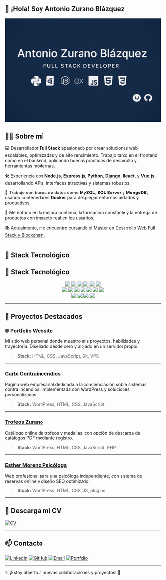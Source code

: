 ## 👋 ¡Hola! Soy Antonio Zurano Blázquez

![Antonio Zurano Banner](assets/images/Banner_AntonioZurano.png)

## 👨‍💻 Sobre mí

💻 Desarrollador **Full Stack** apasionado por crear soluciones web escalables, optimizadas y de alto rendimiento. Trabajo tanto en el frontend como en el backend, aplicando buenas prácticas de desarrollo y herramientas modernas.

🛠️ Experiencia con **Node.js**, **Express.js**, **Python**, **Django**, **React**, y **Vue.js**, desarrollando APIs, interfaces atractivas y sistemas robustos.

🧱 Trabajo con bases de datos como **MySQL**, **SQL Server** y **MongoDB**, usando contenedores **Docker** para desplegar entornos aislados y productivos.

🎯 Me enfoco en la mejora continua, la formación constante y la entrega de productos con impacto real en los usuarios.

📚 Actualmente, me encuentro cursando el [Máster en Desarrollo Web Full Stack y Blockchain](https://www.conquerblocks.com/master-desarrollo-web-full-stack).

---

## 🧰 Stack Tecnológico

## 🧰 Stack Tecnológico

<div align="center">

<!-- Fila 1 -->

<img src="https://skillicons.dev/icons?i=javascript" height="40" />
<img src="https://skillicons.dev/icons?i=python" height="40" />
<img src="https://skillicons.dev/icons?i=django" height="40" />
<img src="https://skillicons.dev/icons?i=nodejs" height="40" />
<img src="https://skillicons.dev/icons?i=react" height="40" />
<img src="https://skillicons.dev/icons?i=nestjs" height="40" />

<br/>

<!-- Fila 2 -->
<img src="https://skillicons.dev/icons?i=bootstrap" height="40" />
<img src="https://skillicons.dev/icons?i=html" height="40" />
<img src="https://skillicons.dev/icons?i=mysql" height="40" />
<img src="https://skillicons.dev/icons?i=postgresql" height="40" />
<img src="https://skillicons.dev/icons?i=mongodb" height="40" />
<img src="https://skillicons.dev/icons?i=redis" height="40" />
<img src="https://skillicons.dev/icons?i=docker" height="40" />

<br/>

<!-- Fila 3 -->
<img src="https://skillicons.dev/icons?i=kubernetes" height="40" />
<img src="https://skillicons.dev/icons?i=azure" height="40" />
<img src="https://skillicons.dev/icons?i=jenkins" height="40" />
<img src="https://skillicons.dev/icons?i=github" height="40" />


</div>

---

## 🚀 Proyectos Destacados

### [🌐 Portfolio Website](https://dev.antoniozurano.com)

Mi sitio web personal donde muestro mis proyectos, habilidades y trayectoria. Diseñado desde cero y alojado en un servidor propio.

> **Stack:** HTML, CSS, JavaScript, Git, VPS

---

### [Garbi Contraincendios](https://www.garbicontraincendios.es)

Página web empresarial dedicada a la concienciación sobre sistemas contra incendios. Implementada con WordPress y soluciones personalizadas.

> **Stack:** WordPress, HTML, CSS, JavaScript

---

### [Trofeos Zurano](https://www.trofeoszurano.com)

Catálogo online de trofeos y medallas, con opción de descarga de catálogos PDF mediante registro.

> **Stack:** WordPress, HTML, CSS, JavaScript, PHP

---

### [Esther Moreno Psicóloga](https://www.esthermorenopsicologia.com)

Web profesional para una psicóloga independiente, con sistema de reservas online y diseño SEO optimizado.

> **Stack:** WordPress, HTML, CSS, JS, plugins

---

## 📄 Descarga mi CV

[![CV](https://img.shields.io/badge/Currículum-Antonio%20Zurano-0A66C2?style=for-the-badge&logo=readthedocs&logoColor=white)](assets/cv/CV_AntonioZurano.pdf)

---

## 📫 Contacto

[![LinkedIn](https://img.shields.io/badge/LinkedIn-AntonioZurano-0077B5?style=for-the-badge&logo=linkedin&logoColor=white)](https://www.linkedin.com/in/antoniozurano/)
[![GitHub](https://img.shields.io/badge/GitHub-AntonioZurano-181717?style=for-the-badge&logo=github&logoColor=white)](https://github.com/AntonioZurano)
[![Email](https://img.shields.io/badge/info@antoniozurano.com-Email-D14836?style=for-the-badge&logo=gmail&logoColor=white)](mailto:info@antoniozurano.com)
[![Portfolio](https://img.shields.io/badge/Web%20Personal-antoniozurano.com-255E63?style=for-the-badge&logo=About.me&logoColor=white)](https://www.antoniozurano.com)

---

✨ ¡Estoy abierto a nuevas colaboraciones y proyectos! 🚀
